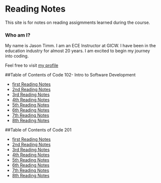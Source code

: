 # Reading Notes
This site is for notes on reading assigmments learned during the course.



### Who am I?

My name is Jason Timm.  I am an ECE Instructor at GICW.  I have been in the education industry for almost 20 years.  I am excited to begin my journey into coding. 

Feel free to visit [my profile](https://github.com/jtimm-gicw)

##Table of Contents of Code 102- Intro to Software Development
- [first Reading Notes](102/class1.md)
- [2nd Reading Notes](102/class2.md)
- [3rd Reading Notes](102/class3.md)
- [4th Reading Notes](102/class4.md)
- [5th Reading Notes](102/class5.md)
- [6th Reading Notes](102/class6.md)
- [7th Reading Notes](102/class7.md)
- [8th Reading Notes](102/class8.md)

##Table of Contents of Code 201
- [first Reading Notes](201/class1.md)
- [2nd Reading Notes](201/class2.md)
- [3rd Reading Notes](201/class3.md)
- [4th Reading Notes](201/class4.md)
- [5th Reading Notes](201/class5.md)
- [6th Reading Notes](201/class6.md)
- [7th Reading Notes](201/class7.md)
- [8th Reading Notes](201/class8.md)